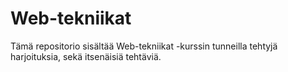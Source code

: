 # Web-tekniikat

Tämä repositorio sisältää Web-tekniikat -kurssin tunneilla tehtyjä harjoituksia, sekä itsenäisiä tehtäviä.
